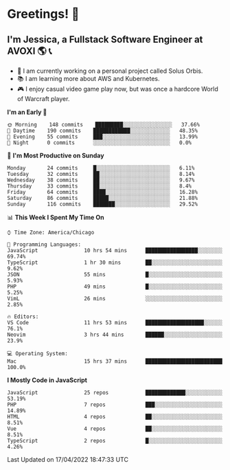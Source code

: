 # Greetings! 🧠

## I'm Jessica, a Fullstack Software Engineer at AVOXI 🌎 📞

- 🌟 I am currently working on a personal project called Solus Orbis.
- 📚 I am learning more about AWS and Kubernetes.
- 🎮 I enjoy casual video game play now, but was once a hardcore World of Warcraft player.

<!--START_SECTION:waka-->
**I'm an Early 🐤** 

```text
🌞 Morning    148 commits    █████████░░░░░░░░░░░░░░░░   37.66% 
🌆 Daytime    190 commits    ████████████░░░░░░░░░░░░░   48.35% 
🌃 Evening    55 commits     ███░░░░░░░░░░░░░░░░░░░░░░   13.99% 
🌙 Night      0 commits      ░░░░░░░░░░░░░░░░░░░░░░░░░   0.0%

```
📅 **I'm Most Productive on Sunday** 

```text
Monday       24 commits     █░░░░░░░░░░░░░░░░░░░░░░░░   6.11% 
Tuesday      32 commits     ██░░░░░░░░░░░░░░░░░░░░░░░   8.14% 
Wednesday    38 commits     ██░░░░░░░░░░░░░░░░░░░░░░░   9.67% 
Thursday     33 commits     ██░░░░░░░░░░░░░░░░░░░░░░░   8.4% 
Friday       64 commits     ████░░░░░░░░░░░░░░░░░░░░░   16.28% 
Saturday     86 commits     █████░░░░░░░░░░░░░░░░░░░░   21.88% 
Sunday       116 commits    ███████░░░░░░░░░░░░░░░░░░   29.52%

```


📊 **This Week I Spent My Time On** 

```text
⌚︎ Time Zone: America/Chicago

💬 Programming Languages: 
JavaScript               10 hrs 54 mins      █████████████████░░░░░░░░   69.74% 
TypeScript               1 hr 30 mins        ██░░░░░░░░░░░░░░░░░░░░░░░   9.62% 
JSON                     55 mins             █░░░░░░░░░░░░░░░░░░░░░░░░   5.93% 
PHP                      49 mins             █░░░░░░░░░░░░░░░░░░░░░░░░   5.25% 
VimL                     26 mins             ░░░░░░░░░░░░░░░░░░░░░░░░░   2.85%

🔥 Editors: 
VS Code                  11 hrs 53 mins      ███████████████████░░░░░░   76.1% 
Neovim                   3 hrs 44 mins       ██████░░░░░░░░░░░░░░░░░░░   23.9%

💻 Operating System: 
Mac                      15 hrs 37 mins      █████████████████████████   100.0%

```

**I Mostly Code in JavaScript** 

```text
JavaScript               25 repos            █████████████░░░░░░░░░░░░   53.19% 
PHP                      7 repos             ███░░░░░░░░░░░░░░░░░░░░░░   14.89% 
HTML                     4 repos             ██░░░░░░░░░░░░░░░░░░░░░░░   8.51% 
Vue                      4 repos             ██░░░░░░░░░░░░░░░░░░░░░░░   8.51% 
TypeScript               2 repos             █░░░░░░░░░░░░░░░░░░░░░░░░   4.26%

```



 Last Updated on 17/04/2022 18:47:33 UTC
<!--END_SECTION:waka-->

<!--
**jessikuh/jessikuh** is a ✨ _special_ ✨ repository because its `README.md` (this file) appears on your GitHub profile.

Here are some ideas to get you started:

- 🔭 I’m currently working on ...
- 🌱 I’m currently learning ...
- 👯 I’m looking to collaborate on ...
- 🤔 I’m looking for help with ...
- 💬 Ask me about ...
- 📫 How to reach me: ...
- 😄 Pronouns: ...
- ⚡ Fun fact: ...
-->
